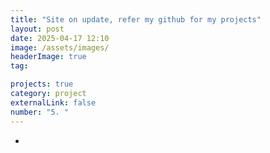 ```yaml
---
title: "Site on update, refer my github for my projects"
layout: post
date: 2025-04-17 12:10
image: /assets/images/
headerImage: true
tag:

projects: true
category: project
externalLink: false
number: "5. "
---
```



- 
